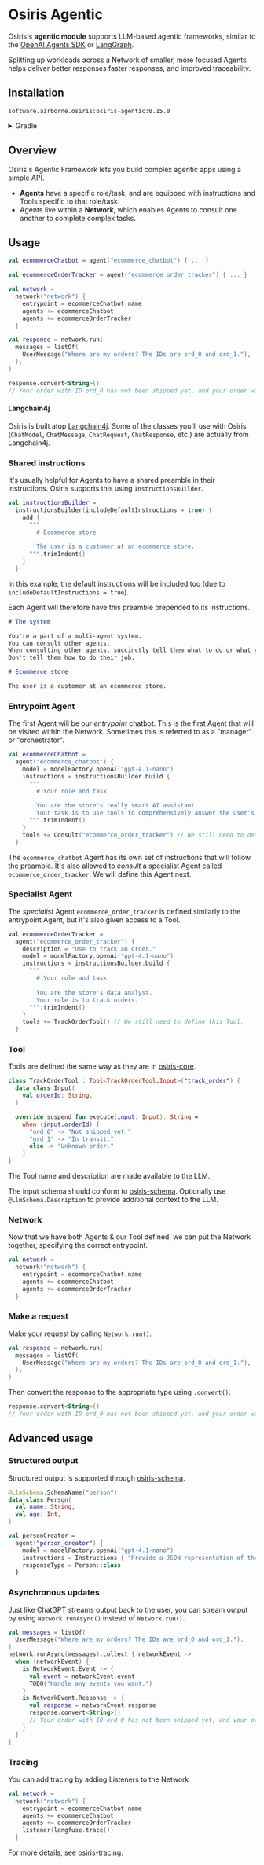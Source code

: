 # Osiris Agentic

Osiris's **agentic module** supports LLM-based agentic frameworks,
similar to the [OpenAI Agents SDK](https://openai.github.io/openai-agents-python/)
or [LangGraph](https://langchain-ai.github.io/langgraph/).

Splitting up workloads across a Network of smaller, more focused Agents
helps deliver better responses faster responses, and improved traceability.

## Installation

`software.airborne.osiris:osiris-agentic:0.15.0`

<details>

<summary>Gradle</summary>

```kotlin
plugins {
  id("com.google.cloud.artifactregistry.gradle-plugin")
}

repositories {
  maven {
    url = uri("artifactregistry://us-central1-maven.pkg.dev/airborne-software/maven")
  }
}

dependencies {
  implementation("software.airborne.osiris:osiris-agentic:0.15.0")
}
```

</details>

## Overview

Osiris's Agentic Framework lets you build complex agentic apps using a simple API.

- **Agents** have a specific role/task,
  and are equipped with instructions and Tools specific to that role/task.
- Agents live within a **Network**,
  which enables Agents to consult one another to complete complex tasks.

## Usage

```kotlin
val ecommerceChatbot = agent("ecommerce_chatbot") { ... }

val ecommerceOrderTracker = agent("ecommerce_order_tracker") { ... }

val network =
  network("network") {
    entrypoint = ecommerceChatbot.name
    agents += ecommerceChatbot
    agents += ecommerceOrderTracker
  }

val response = network.run(
  messages = listOf(
    UserMessage("Where are my orders? The IDs are ord_0 and ord_1."),
  ),
)

response.convert<String>()
// Your order with ID ord_0 has not been shipped yet, and your order with ID ord_1 is currently in transit.
```

#### Langchain4j

Osiris is built atop [Langchain4j](https://github.com/langchain4j/langchain4j).
Some of the classes you'll use with Osiris
(`ChatModel`, `ChatMessage`, `ChatRequest`, `ChatResponse`, etc.)
are actually from Langchain4j.

### Shared instructions

It's usually helpful for Agents to have a shared preamble in their instructions.
Osiris supports this using `InstructionsBuilder`.

```kotlin
val instructionsBuilder =
  instructionsBuilder(includeDefaultInstructions = true) {
    add {
      """
        # Ecommerce store
        
        The user is a customer at an ecommerce store.
      """.trimIndent()
    }
  }
```

In this example, the default instructions will be included too
(due to `includeDefaultInstructions = true`).

Each Agent will therefore have this preamble prepended to its instructions.

```markdown
# The system

You're a part of a multi-agent system.
You can consult other agents.
When consulting other agents, succinctly tell them what to do or what you need.
Don't tell them how to do their job.

# Ecommerce store

The user is a customer at an ecommerce store.
```

### Entrypoint Agent

The first Agent will be our _entrypoint_ chatbot.
This is the first Agent that will be visited within the Network.
Sometimes this is referred to as a "manager" or "orchestrator".

```kotlin
val ecommerceChatbot =
  agent("ecommerce_chatbot") {
    model = modelFactory.openAi("gpt-4.1-nano")
    instructions = instructionsBuilder.build {
      """
        # Your role and task
        
        You are the store's really smart AI assistant.
        Your task is to use tools to comprehensively answer the user's question.
      """.trimIndent()
    }
    tools += Consult("ecommerce_order_tracker") // We still need to define this Agent.
  }
```

The `ecommerce_chatbot` Agent has its own set of instructions that will follow the preamble.
It's also allowed to _consult_ a specialist Agent called `ecommerce_order_tracker`.
We will define this Agent next.

### Specialist Agent

The _specialist_ Agent `ecommerce_order_tracker` is defined similarly to the entrypoint Agent,
but it's also given access to a Tool.

```kotlin
val ecommerceOrderTracker =
  agent("ecommerce_order_tracker") {
    description = "Use to track an order."
    model = modelFactory.openAi("gpt-4.1-nano")
    instructions = instructionsBuilder.build {
      """
        # Your role and task
        
        You are the store's data analyst.
        Your role is to track orders.
      """.trimIndent()
    }
    tools += TrackOrderTool() // We still need to define this Tool.
  }
```

### Tool

Tools are defined the same way as they are in [osiris-core](../osiris-core/README.md#using-tools).

```kotlin
class TrackOrderTool : Tool<TrackOrderTool.Input>("track_order") {
  data class Input(
    val orderId: String,
  )

  override suspend fun execute(input: Input): String =
    when (input.orderId) {
      "ord_0" -> "Not shipped yet."
      "ord_1" -> "In transit."
      else -> "Unknown order."
    }
}
```

The Tool name and description are made available to the LLM.

The input schema should conform to [osiris-schema](../osiris-schema).
Optionally use `@LlmSchema.Description` to provide additional context to the LLM.

### Network

Now that we have both Agents & our Tool defined, we can put the Network together, specifying the correct entrypoint.

```kotlin
val network =
  network("network") {
    entrypoint = ecommerceChatbot.name
    agents += ecommerceChatbot
    agents += ecommerceOrderTracker
  }
```

### Make a request

Make your request by calling `Network.run()`.

```kotlin
val response = network.run(
  messages = listOf(
    UserMessage("Where are my orders? The IDs are ord_0 and ord_1."),
  ),
)
```

Then convert the response to the appropriate type using `.convert()`.

```kotlin
response.convert<String>()
// Your order with ID ord_0 has not been shipped yet, and your order with ID ord_1 is currently in transit.
```

## Advanced usage

### Structured output

Structured output is supported through [osiris-schema](../osiris-schema).

```kotlin
@LlmSchema.SchemaName("person")
data class Person(
  val name: String,
  val age: Int,
)

val personCreator =
  agent("person_creator") {
    model = modelFactory.openAi("gpt-4.1-nano")
    instructions = Instructions { "Provide a JSON representation of the person matching this description." }
    responseType = Person::class
  }
```

### Asynchronous updates

Just like ChatGPT streams output back to the user,
you can stream output by using `Network.runAsync()` instead of `Network.run()`.

```kotlin
val messages = listOf(
  UserMessage("Where are my orders? The IDs are ord_0 and ord_1."),
)
network.runAsync(messages).collect { networkEvent ->
  when (networkEvent) {
    is NetworkEvent.Event -> {
      val event = networkEvent.event
      TODO("Handle any events you want.")
    }
    is NetworkEvent.Response -> {
      val response = networkEvent.response
      response.convert<String>()
      // Your order with ID ord_0 has not been shipped yet, and your order with ID ord_1 is currently in transit.
    }
  }
}
```

### Tracing

You can add tracing by adding Listeners to the Network

```kotlin
val network =
  network("network") {
    entrypoint = ecommerceChatbot.name
    agents += ecommerceChatbot
    agents += ecommerceOrderTracker
    listener(langfuse.trace())
  }
```

For more details, see [osiris-tracing](../osiris-tracing).
